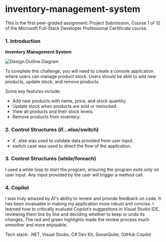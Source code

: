 # inventory-management-system

This is the first peer-graded assignment: Project Submission, Course 1 of 12 of the Microsoft Full-Stack Developer Professional Certificate course.

### 1. Introduction  

**Inventory Management System**  

![Design Outline Diagram](https://github.com/user-attachments/assets/16270de7-5d9d-4e76-bd45-5543087e4fcf)  

To complete this challenge, you will need to create a console application where users can manage product stock. Users should be able to add new products, update stock, and remove products.  

Some key features include:
- Add new products with name, price, and stock quantity.
- Update stock when products are sold or restocked.
- View all products and their stock levels.
- Remove products from inventory.  

### 2. Control Structures (if...else/switch)
- if...else was used to validate data provided from user input.
- switch case was used to direct the flow of the application.  

### 3. Control Structures (while/foreach)
I used a while loop to start the program, ensuring the program exits only on user input. Any input provided by the user will trigger a method call.  

### 4. Copilot
I was truly amazed by AI's ability to review and provide feedback on code. It has been invaluable in making my application more robust and concise. I learned how to critically evaluate Copilot’s suggestions in Visual Studio IDE, reviewing them line by line and deciding whether to keep or undo its changes. The red and green highlights made the review process much smoother and more enjoyable.

Tech stack: .NET, Visual Studio, C# Dev Kit, SonarQube, GitHub Copilot
